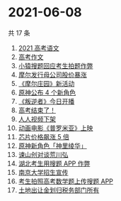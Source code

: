 # 2021-06-08

共 17 条

<!-- BEGIN -->
<!-- 最后更新时间 Tue Jun 08 2021 21:25:58 GMT+0800 (China Standard Time) -->

1. [2021 高考语文](https://www.zhihu.com/search?q=高考语文)
2. [高考作文](https://www.zhihu.com/search?q=高考作文)
3. [小猿搜题回应考生拍题作弊](https://www.zhihu.com/search?q=小猿搜题)
4. [摩尔发行母公司股价暴涨](https://www.zhihu.com/search?q=摩尔庄园)
5. [《摩尔庄园》新活动](https://www.zhihu.com/search?q=摩尔庄园)
6. [原神公布 4 个新角色](https://www.zhihu.com/search?q=原神)
7. [《叛逆者》今日开播](https://www.zhihu.com/search?q=叛逆者)
8. [高考结束了！](https://www.zhihu.com/search?q=高考结束)
9. [人人视频下架](https://www.zhihu.com/search?q=人人视频)
10. [动画电影《普罗米亚》上映](https://www.zhihu.com/search?q=普罗米亚)
11. [芯片价格飙涨 5 倍](https://www.zhihu.com/search?q=芯片)
12. [原神新角色「神里绫华」](https://www.zhihu.com/search?q=原神)
13. [谏山创对谈荒川弘](https://www.zhihu.com/search?q=谏山创)
14. [湖北考生用搜题 APP 作弊](https://www.zhihu.com/search?q=小猿搜题)
15. [南京大学招生宣传](https://www.zhihu.com/search?q=南京大学招生)
16. [考生拍照高考数学题上传搜题 APP](https://www.zhihu.com/search?q=小猿搜题)
17. [土地出让金划归税务部门所有](https://www.zhihu.com/search?q=土地出让金)

<!-- END -->
